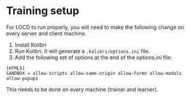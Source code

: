 # Training setup

For LOCD to run properly, you will need to make the following change on every server and client machine. 

1. Install Kolibri
2. Run Kolibri. It will generate a `.kolibri/options.ini` file.
3. Add the following set of options at the end of the options.ini file:
````
[HTML5] 
SANDBOX = allow-scripts allow-same-origin allow-forms allow-modals allow-popups

````

This needs to be done on every machine (trainer and learner).


